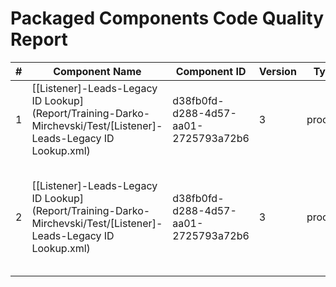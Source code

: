 # Packaged Components Code Quality Report
|#|Component Name|Component ID|Version|Type|Issue|Issue Type|Priority|
|---|---|---|---|---|---|---|---|
|1|[[Listener]-Leads-Legacy ID Lookup](Report/Training-Darko-Mirchevski/Test/[Listener]-Leads-Legacy ID Lookup.xml)|d38fb0fd-d288-4d57-aa01-2725793a72b6|3|process|Process description must be set|CODE_SMELL|MINOR|
|2|[[Listener]-Leads-Legacy ID Lookup](Report/Training-Darko-Mirchevski/Test/[Listener]-Leads-Legacy ID Lookup.xml)|d38fb0fd-d288-4d57-aa01-2725793a72b6|3|process|A listener Process can run in Low Latency mode instead of General Mode|BUG|MINOR|
